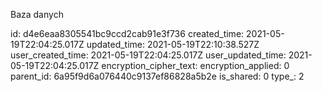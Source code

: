 Baza danych

id: d4e6eaa8305541bc9ccd2cab91e3f736
created_time: 2021-05-19T22:04:25.017Z
updated_time: 2021-05-19T22:10:38.527Z
user_created_time: 2021-05-19T22:04:25.017Z
user_updated_time: 2021-05-19T22:04:25.017Z
encryption_cipher_text: 
encryption_applied: 0
parent_id: 6a95f9d6a076440c9137ef86828a5b2e
is_shared: 0
type_: 2
